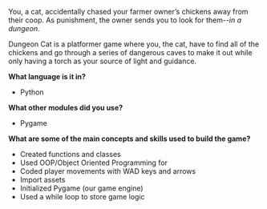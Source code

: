 You, a cat, accidentally chased your farmer owner’s chickens away from their coop. 
As punishment, the owner sends you to look for them--*in a dungeon.* 

Dungeon Cat is a platformer game where you, the cat, have to find all of the chickens and go through a series of 
    dangerous caves to make it out while only having a torch as your source of light and guidance.

**What language is it in?**
  -  Python

**What other modules did you use?**
  -  Pygame

**What are some of the main concepts and skills used to build the game?**
  -  Created functions and classes
  -  Used OOP/Object Oriented Programming for
  -  Coded player movements with WAD keys and arrows
  -  Import assets
  -  Initialized Pygame (our game engine)
  -  Used a while loop to store game logic
  
  
